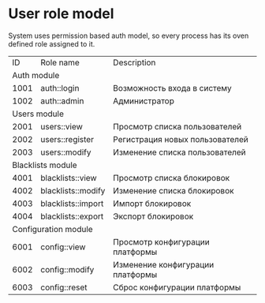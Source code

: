 # User role model

System uses permission based auth model, so every process has its oven defined role assigned to it.

<table>
  <tr>
    <td>ID</td>
    <td>Role name</td>
    <td>Description</td>
  </tr>
  <tr>
    <td colspan="3">Auth module</td>
  </tr>
<tr>
    <td>1001</td>
    <td>auth::login</td>
    <td>Возможность входа в систему</td>
  </tr>
<tr>
    <td>1002</td>
    <td>auth::admin</td>
    <td>Администратор</td>
  </tr>
<tr>
    <td colspan="3">Users module</td>
  </tr>
<tr>
    <td>2001</td>
    <td>users::view</td>
    <td>Просмотр списка пользователей</td>
  </tr>
<tr>
    <td>2002</td>
    <td>users::register</td>
    <td>Регистрация новых пользователей</td>
  </tr>
<tr>
<tr>
    <td>2003</td>
    <td>users::modify</td>
    <td>Изменение списка пользователей</td>
  </tr>
<tr>
    <td colspan="3">Blacklists module</td>
  </tr>
<tr>
    <td>4001</td>
    <td>blacklists::view</td>
    <td>Просмотр списка блокировок</td>
  </tr>
<tr>
    <td>4002</td>
    <td>blacklists::modify</td>
    <td>Изменение списка блокировок</td>
  </tr>
<tr>
    <td>4003</td>
    <td>blacklists::import</td>
    <td>Импорт блокировок</td>
  </tr>
<tr>
    <td>4004</td>
    <td>blacklists::export</td>
    <td>Экспорт блокировок</td>
  </tr>
<tr>
    <td colspan="3">Configuration module</td>
  </tr>
<tr>
    <td>6001</td>
    <td>config::view</td>
    <td>Просмотр конфигурации платформы</td>
  </tr>
<tr>
    <td>6002</td>
    <td>config::modify</td>
    <td>Изменение конфигурации платформы</td>
  </tr>
<tr>
    <td>6003</td>
    <td>config::reset</td>
    <td>Сброс конфигурации платформы</td>
  </tr>
</table>

